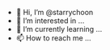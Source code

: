- 👋 Hi, I’m @starrychoon
- 👀 I’m interested in ...
- 🌱 I’m currently learning ...
- 📫 How to reach me ...

<!---
starrychoon/starrychoon is a ✨ special ✨ repository because its `README.md` (this file) appears on your GitHub profile.
You can click the Preview link to take a look at your changes.
--->
